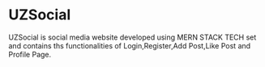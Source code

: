 # UZSocial
UZSocial is social media website developed using MERN STACK TECH set and contains ths functionalities of Login,Register,Add Post,Like Post and Profile Page.
